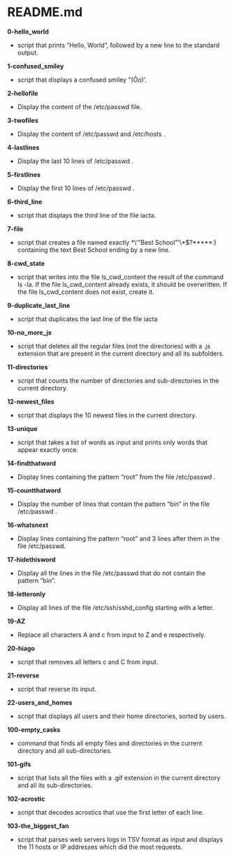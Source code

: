 # README.md

**0-hello_world**
* script that prints “Hello, World”, followed by a new line to the standard output.

**1-confused_smiley**
* script that displays a confused smiley "(Ôo)'.

**2-hellofile**
* Display the content of the /etc/passwd file.

**3-twofiles**
* Display the content of /etc/passwd and /etc/hosts .

**4-lastlines**
* Display the last 10 lines of /etc/passwd .

**5-firstlines**
* Display the first 10 lines of /etc/passwd .

**6-third_line**
* script that displays the third line of the file iacta.

**7-file**
* script that creates a file named exactly \*\\'"Best School"\'\\*$\?\*\*\*\*\*:) containing the text Best School ending by a new line.

**8-cwd_state**
* script that writes into the file ls_cwd_content the result of the command ls -la. If the file ls_cwd_content already exists, it should be overwritten. If the file ls_cwd_content does not exist, create it.

**9-duplicate_last_line**
* script that duplicates the last line of the file iacta

**10-no_more_js**
* script that deletes all the regular files (not the directories) with a .js extension that are present in the current directory and all its subfolders.

**11-directories**
* script that counts the number of directories and sub-directories in the current directory.

**12-newest_files**
* script that displays the 10 newest files in the current directory.

**13-unique**
* script that takes a list of words as input and prints only words that appear exactly once.

**14-findthatword**
* Display lines containing the pattern “root” from the file /etc/passwd .

**15-countthatword**
* Display the number of lines that contain the pattern “bin” in the file /etc/passwd .

**16-whatsnext**
* Display lines containing the pattern “root” and 3 lines after them in the file /etc/passwd.

**17-hidethisword**
* Display all the lines in the file /etc/passwd that do not contain the pattern “bin”.

**18-letteronly**
* Display all lines of the file /etc/ssh/sshd_config starting with a letter.

**19-AZ**
* Replace all characters A and c from input to Z and e respectively.

**20-hiago**
* script that removes all letters c and C from input.

**21-reverse**
* script that reverse its input.

**22-users_and_homes**
* script that displays all users and their home directories, sorted by users.

**100-empty_casks**
* command that finds all empty files and directories in the current directory and all sub-directories.

**101-gifs**
* script that lists all the files with a .gif extension in the current directory and all its sub-directories.

**102-acrostic**
* script that decodes acrostics that use the first letter of each line.

**103-the_biggest_fan**
* script that parses web servers logs in TSV format as input and displays the 11 hosts or IP addresses which did the most requests.
